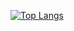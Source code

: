 [![Top Langs](https://github-readme-stats-jet-ten-59.vercel.app/api/top-langs/?username=sn0w12)](https://github-readme-stats-jet-ten-59.vercel.app)
